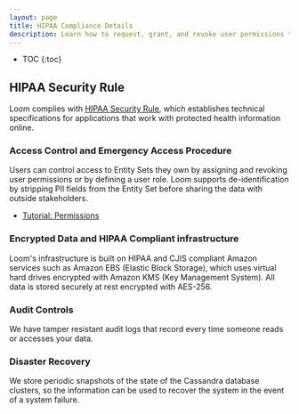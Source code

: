 ```yaml
---
layout: page
title: HIPAA Compliance Details
description: Learn how to request, grant, and revoke user permissions to your dataset. Simplify user permissions with roles.
---
```


* TOC
{:toc}

## HIPAA Security Rule

Loom complies with [HIPAA Security Rule](https://www.hhs.gov/sites/default/files/ocr/privacy/hipaa/administrative/securityrule/techsafeguards.pdf), which establishes technical specifications for applications that work with protected health information online.

### Access Control and Emergency Access Procedure

Users can control access to Entity Sets they own by assigning and revoking user permissions or by defining a user role. Loom supports de-identification by stripping PII fields from the Entity Set before sharing the data with outside stakeholders.

* [Tutorial: Permissions](/guides/permissions/)

### Encrypted Data and HIPAA Compliant infrastructure

Loom's infrastructure is built on HIPAA and CJIS compliant Amazon services such as Amazon EBS (Elastic Block Storage), which uses virtual hard drives encrypted with Amazon KMS (Key Management System). All data is stored securely at rest encrypted with AES-256.

### Audit Controls

We have tamper resistant audit logs that record every time someone reads or accesses your data.

### Disaster Recovery

We store periodic snapshots of the state of the Cassandra database clusters, so the information can be used to recover the system in the event of a system failure.
